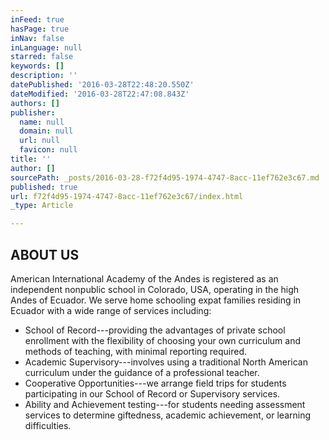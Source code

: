```yaml
---
inFeed: true
hasPage: true
inNav: false
inLanguage: null
starred: false
keywords: []
description: ''
datePublished: '2016-03-28T22:48:20.550Z'
dateModified: '2016-03-28T22:47:08.843Z'
authors: []
publisher:
  name: null
  domain: null
  url: null
  favicon: null
title: ''
author: []
sourcePath: _posts/2016-03-28-f72f4d95-1974-4747-8acc-11ef762e3c67.md
published: true
url: f72f4d95-1974-4747-8acc-11ef762e3c67/index.html
_type: Article

---
```

## ABOUT US

American International Academy of the Andes is registered as an independent nonpublic school in Colorado, USA, operating in the high Andes of Ecuador. We serve home schooling expat families residing in Ecuador with a wide range of services including:

* School of Record---providing the advantages of private school enrollment with the flexibility of choosing your own curriculum and methods of teaching, with minimal reporting required.
* Academic Supervisory---involves using a traditional North American curriculum under the guidance of a professional teacher.
* Cooperative Opportunities---we arrange field trips for students participating in our School of Record or Supervisory services.
* Ability and Achievement testing---for students needing assessment services to determine giftedness, academic achievement, or learning difficulties.